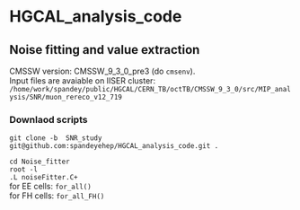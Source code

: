# HGCAL_analysis_code

## Noise fitting and value extraction <br/>

CMSSW version: CMSSW_9_3_0_pre3 (do `cmsenv`).<br/>
Input files are avaiable on IISER cluster: `/home/work/spandey/public/HGCAL/CERN_TB/octTB/CMSSW_9_3_0/src/MIP_analysis/SNR/muon_rereco_v12_719` <br/>


### Downlaod scripts <br/>
`git clone -b  SNR_study git@github.com:spandeyehep/HGCAL_analysis_code.git .` <br/>

`cd Noise_fitter`<br/>
`root -l`<br/>
`.L noiseFitter.C+`<br/>
for EE cells: `for_all()` <br/>
for FH cells: `for_all_FH()` <br/>

